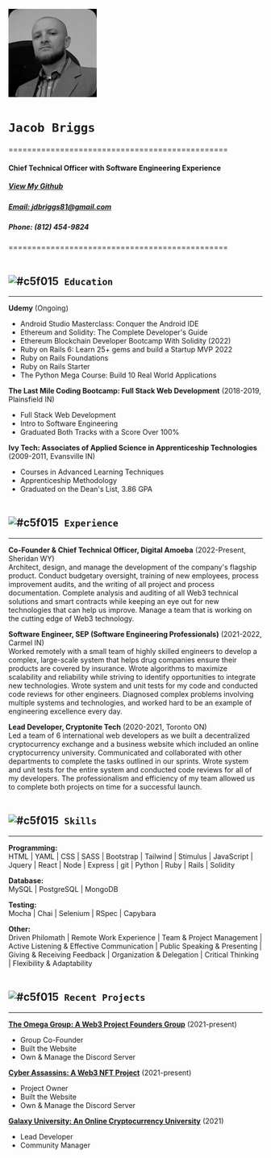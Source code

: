 ![Jacob Briggs](/rsz_headshotedit.jpg)
# `Jacob Briggs`
===============================================
#### Chief Technical Officer with Software Engineering Experience
##### [View My Github](https://github.com/elipsion-dev)
##### [Email: jdbriggs81@gmail.com](mailto:jdbriggs81@gmail.com)
##### Phone: (812) 454-9824
===============================================
<br/><br/>

## ![#c5f015](https://via.placeholder.com/15/c5f015/000000?text=+)` Education`
---------
**Udemy** (Ongoing)
- Android Studio Masterclass: Conquer the Android IDE
- Ethereum and Solidity: The Complete Developer's Guide
- Ethereum Blockchain Developer Bootcamp With Solidity (2022)
- Ruby on Rails 6: Learn 25+ gems and build a Startup MVP 2022
- Ruby on Rails Foundations
- Ruby on Rails Starter
- The Python Mega Course: Build 10 Real World Applications

**The Last Mile Coding Bootcamp: Full Stack Web Development** (2018-2019, Plainsfield IN)
- Full Stack Web Development
- Intro to Software Engineering
- Graduated Both Tracks with a Score Over 100%

**Ivy Tech: Associates of Applied Science in Apprenticeship Technologies** (2009-2011, Evansville IN)
- Courses in Advanced Learning Techniques
- Apprenticeship Methodology
- Graduated on the Dean's List, 3.86 GPA<br/><br/>


## ![#c5f015](https://via.placeholder.com/15/c5f015/000000?text=+)` Experience`
---------
**Co-Founder & Chief Technical Officer, Digital Amoeba** (2022-Present, Sheridan WY)<br>
Architect, design, and manage the development of the company's flagship product. Conduct budgetary oversight, training of new employees, process improvement audits, and the writing of all project and process documentation. Complete analysis and auditing of all Web3 technical solutions and smart contracts while keeping an eye out for new technologies that can help us improve. Manage a team that is working on the cutting edge of Web3 technology.

**Software Engineer, SEP (Software Engineering Professionals)** (2021-2022, Carmel IN)<br>
Worked remotely with a small team of highly skilled engineers to develop a complex, large-scale system that helps drug companies ensure their products are covered by insurance. Wrote algorithms to maximize scalability and reliability while striving to identify opportunities to integrate new technologies. Wrote system and unit tests for my code and conducted code reviews for other engineers. Diagnosed complex problems involving multiple systems and technologies, and worked hard to be an example of engineering excellence every day.

**Lead Developer, Cryptonite Tech** (2020-2021, Toronto ON)<br>
Led a team of 6 international web developers as we built a decentralized cryptocurrency exchange and a business website which included an online cryptocurrency university. Communicated and collaborated with other departments to complete the tasks outlined in our sprints. Wrote system and unit tests for the entire system and conducted code reviews for all of my developers. The professionalism and efficiency of my team allowed us to complete both projects on time for a successful launch.<br/><br/>

## ![#c5f015](https://via.placeholder.com/15/c5f015/000000?text=+)` Skills`
------
**Programming:**<br>
HTML | YAML | CSS | SASS | Bootstrap | Tailwind | Stimulus | JavaScript | Jquery | React | Node | Express | git | Python | Ruby | Rails | Solidity

**Database:**<br>
MySQL | PostgreSQL | MongoDB

**Testing:**<br>
Mocha | Chai | Selenium | RSpec | Capybara

**Other:**<br>
Driven Philomath | Remote Work Experience | Team & Project Management | Active Listening & Effective Communication | Public Speaking & Presenting | Giving & Receiving Feedback | Organization & Delegation | Critical Thinking | Flexibility & Adaptability <br/><br/>

## ![#c5f015](https://via.placeholder.com/15/c5f015/000000?text=+)` Recent Projects`
--------
**[The Omega Group: A Web3 Project Founders Group](https://omegagroup.icu/)** (2021-present)
- Group Co-Founder
- Built the Website
- Own & Manage the Discord Server

**[Cyber Assassins: A Web3 NFT Project](https://cyberassassinsnft.com/)** (2021-present)
- Project Owner
- Built the Website
- Own & Manage the Discord Server

**[Galaxy University: An Online Cryptocurrency University](https://galaxyprotocol.io/#/GalaxyUniversity)** (2021)
- Lead Developer
- Community Manager
